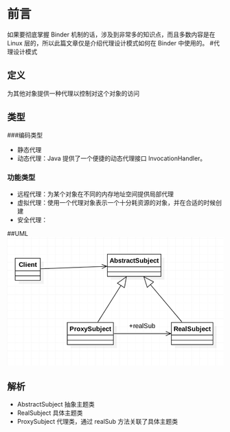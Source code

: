 # 前言
如果要彻底掌握 Binder 机制的话，涉及到非常多的知识点，而且多数内容是在 Linux 层的，所以此篇文章仅是介绍代理设计模式如何在 Binder 中使用的。
#代理设计模式
## 定义
为其他对象提供一种代理以控制对这个对象的访问
## 类型
###编码类型
* 静态代理
* 动态代理：Java 提供了一个便捷的动态代理接口 InvocationHandler。

### 功能类型
* 远程代理：为某个对象在不同的内存地址空间提供局部代理
* 虚拟代理：使用一个代理对象表示一个十分耗资源的对象，并在合适的时候创建
* 安全代理：

##UML
![](media/15480752417526.jpg)

## 解析
* AbstractSubject 抽象主题类
* RealSubject 具体主题类
* ProxySubject 代理类，通过 realSub 方法关联了具体主题类


